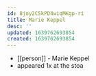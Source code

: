 ```yaml
---
id: 8joy2C5kPD4wiqMKgp-ri
title: Marie Keppel
desc: ''
updated: 1639762693854
created: 1639762693854
---
```



- [[person]] - Marie Keppel
- appeared 1x at the stoa
